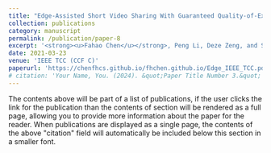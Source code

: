 ```yaml
---
title: "Edge-Assisted Short Video Sharing With Guaranteed Quality-of-Experience"
collection: publications
category: manuscript
permalink: /publication/paper-8
excerpt: '<strong><u>Fahao Chen</u></strong>, Peng Li, Deze Zeng, and Song Guo'
date: 2021-03-23
venue: 'IEEE TCC (CCF C)'
paperurl: 'https://chenfhcs.github.io/fhchen.github.io/Edge_IEEE_TCC.pdf'
# citation: 'Your Name, You. (2024). &quot;Paper Title Number 3.&quot; <i>GitHub Journal of Bugs</i>. 1(3).'
---
```


The contents above will be part of a list of publications, if the user clicks the link for the publication than the contents of section will be rendered as a full page, allowing you to provide more information about the paper for the reader. When publications are displayed as a single page, the contents of the above "citation" field will automatically be included below this section in a smaller font.
